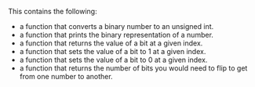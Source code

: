 This contains the following:
- a function that converts a binary number to an unsigned int.
-  a function that prints the binary representation of a number.
- a function that returns the value of a bit at a given index.
-  a function that sets the value of a bit to 1 at a given index.
- a function that sets the value of a bit to 0 at a given index.
- a function that returns the number of bits you would need to flip to get from one number to another.
